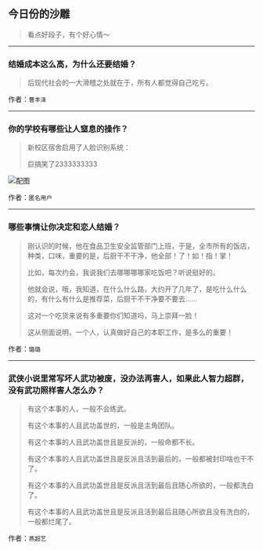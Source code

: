 ## 今日份的沙雕

> 看点好段子，有个好心情～


 
---

### 结婚成本这么高，为什么还要结婚？

> 后现代社会的一大滑稽之处就在于，所有人都觉得自己吃亏。


作者：`曹丰泽`

---

### 你的学校有哪些让人窒息的操作？

> 新校区宿舍启用了人脸识别系统：
> 
> 巨搞笑了2333333333



![配图](http://pic1.zhimg.com/70/v2-7e00c321298889f276935864b820dc0c_b.jpg)


作者：`匿名用户`

---

### 哪些事情让你决定和恋人结婚？

> 刚认识的时候，他在食品卫生安全监管部门上班，于是，全市所有的饭店，种类，口味，重要的是，后厨干不干净，他全部！了！如！指！掌！
> 
> 比如，每次约会，我说我们去哪哪哪哪家吃饭吧？听说挺好的。
> 
> 他就会说，哦，我知道，在什么什么路，大约开了几年了，是吃什么什么的，有什么有什么是推荐菜，后厨干不干净要不要去……
> 
> 这对一个吃货来说有多重要你们知道吗，马上崇拜一脸！
> 
> 这从侧面说明，一个人，认真做好自己的本职工作，是多么的重要！


作者：`璐璐`

---

### 武侠小说里常写坏人武功被废，没办法再害人，如果此人智力超群，没有武功照样害人怎么办？

> 有这个本事的人，一般不会练武。
> 
> 有这个本事的人且武功盖世的，一般是主角团队。
> 
> 有这个本事的人且武功盖世且是反派的，一般命都不长。
> 
> 有这个本事的人且武功盖世且是反派且活到最后的，一般都被封印啥也干不了。
> 
> 有这个本事的人且武功盖世且是反派且活到最后且随心所欲的，一般都洗白了。
> 
> 有这个本事的人且武功盖世且是反派且活到最后且随心所欲且没有洗白的，一般都烂尾了。


作者：`燕超艺`